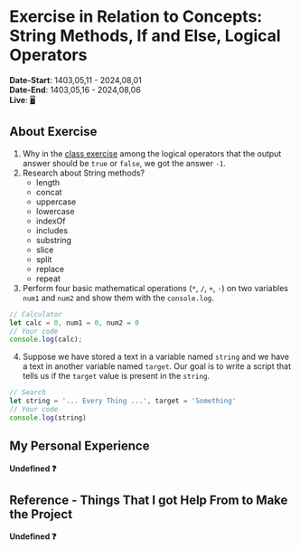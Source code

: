 # Exercise in Relation to Concepts: String Methods, If and Else, Logical Operators
**Date-Start**: 1403,05,11 - 2024,08,01<br>
**Date-End**: 1403,05,16 - 2024,08,06<br>
**Live**: [🖥️](https://amirhossein-github.github.io/teacher-khateri/courses/course-1/session-8/exercise/index.html)<br>

## About Exercise
1. Why in the [class exercise](https://github.com/amirhossein-github/teacher-khateri/blob/main/courses/course-1/session-8/README.md#number-three) among the logical operators that the output answer should be `true` or `false`, we got the answer `-1`.
2. Research about String methods?
    - length
    - concat
    - uppercase
    - lowercase
    - indexOf
    - includes
    - substring
    - slice
    - split
    - replace
    - repeat
3. Perform four basic mathematical operations (`*`, `/`, `+`, `-`) on two variables `num1` and `num2` and show them with the `console.log`.
```js
// Calculator
let calc = 0, num1 = 0, num2 = 0
// Your code
console.log(calc);
```
4. Suppose we have stored a text in a variable named `string` and we have a text in another variable named `target`.
Our goal is to write a script that tells us if the `target` value is present in the `string`.
```js
// Search
let string = '... Every Thing ...', target = 'Something'
// Your code
console.log(string)
```
## My Personal Experience
**Undefined ❓**

## Reference - Things That I got Help From to Make the Project
**Undefined ❓**